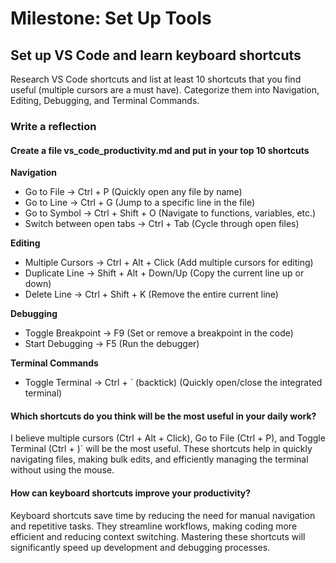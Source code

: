 # Milestone: Set Up Tools

## Set up VS Code and learn keyboard shortcuts

Research VS Code shortcuts and list at least 10 shortcuts that you find useful (multiple cursors are a must have). Categorize them into Navigation, Editing, Debugging, and Terminal Commands.

### Write a reflection

#### Create a file vs_code_productivity.md and put in your top 10 shortcuts

**Navigation**

- Go to File → Ctrl + P (Quickly open any file by name)
- Go to Line → Ctrl + G (Jump to a specific line in the file)
- Go to Symbol → Ctrl + Shift + O (Navigate to functions, variables, etc.)
- Switch between open tabs → Ctrl + Tab (Cycle through open files)

**Editing**

- Multiple Cursors → Ctrl + Alt + Click (Add multiple cursors for editing)
- Duplicate Line → Shift + Alt + Down/Up (Copy the current line up or down)
- Delete Line → Ctrl + Shift + K (Remove the entire current line)

**Debugging**

- Toggle Breakpoint → F9 (Set or remove a breakpoint in the code)
- Start Debugging → F5 (Run the debugger)

**Terminal Commands**

- Toggle Terminal → Ctrl + ` (backtick) (Quickly open/close the integrated terminal)

#### Which shortcuts do you think will be the most useful in your daily work?

I believe multiple cursors (Ctrl + Alt + Click), Go to File (Ctrl + P), and Toggle Terminal (Ctrl + )` will be the most useful. These shortcuts help in quickly navigating files, making bulk edits, and efficiently managing the terminal without using the mouse.

#### How can keyboard shortcuts improve your productivity?

Keyboard shortcuts save time by reducing the need for manual navigation and repetitive tasks. They streamline workflows, making coding more efficient and reducing context switching. Mastering these shortcuts will significantly speed up development and debugging processes.
